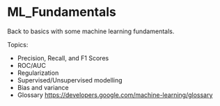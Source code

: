# ML_Fundamentals

Back to basics with some machine learning fundamentals. 

Topics:

* Precision, Recall, and F1 Scores
* ROC/AUC
* Regularization 
* Supervised/Unsupervised modelling
* Bias and variance
* Glossary https://developers.google.com/machine-learning/glossary